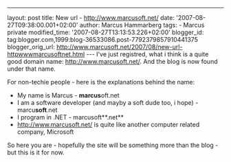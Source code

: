 ---
layout: post
title: New url - http://www.marcusoft.net/
date: '2007-08-27T09:38:00.001+02:00'
author: Marcus Hammarberg
tags: - Marcus
private
modified_time: '2007-08-27T13:13:53.226+02:00'
blogger_id: tag:blogger.com,1999:blog-36533086.post-7792379857910441375
blogger_orig_url: http://www.marcusoft.net/2007/08/new-url-httpwwwmarcusoftnet.html ---
I've just registred, what i think is a quite good domain name:
<http://www.marcusoft.net/>. And the blog is now found under that
name.

For non-techie people - here is the explanations behind the name:

-   My name is Marcus - **marcus**oft.net
-   I am a software developer (and mayby a soft dude too, i hope) -
    marcu**soft**.net
-   I program in .NET - marcusoft**.net**
-   <http://www.marcusoft.net/> is quite like another computer related
    company, Microsoft

So here you are - hopefully the site will be something more than the
blog - but this is it for now.
